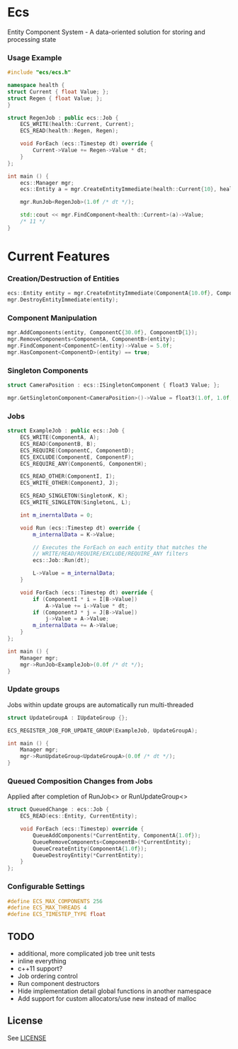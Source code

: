 # Ecs
Entity Component System - A data-oriented solution for storing and processing state

### Usage Example
```C++
#include "ecs/ecs.h"

namespace health {
struct Current { float Value; };
struct Regen { float Value; };
}

struct RegenJob : public ecs::Job {
    ECS_WRITE(health::Current, Current);
    ECS_READ(health::Regen, Regen);

    void ForEach (ecs::Timestep dt) override {
        Current->Value += Regen->Value * dt;
    }
};

int main () {
    ecs::Manager mgr;
    ecs::Entity a = mgr.CreateEntityImmediate(health::Current{10}, health::Regen{1});

    mgr.RunJob<RegenJob>(1.0f /* dt */);

    std::cout << mgr.FindComponent<health::Current>(a)->Value;
    /* 11 */
}
```

# Current Features
### Creation/Destruction of Entities
```C++
ecs::Entity entity = mgr.CreateEntityImmediate(ComponentA{10.0f}, ComponentB{20.0f}, ...);
mgr.DestroyEntityImmediate(entity);
```

### Component Manipulation
```C++
mgr.AddComponents(entity, ComponentC{30.0f}, ComponentD{1});
mgr.RemoveComponents<ComponentA, ComponentB>(entity);
mgr.FindComponent<ComponentC>(entity)->Value = 5.0f;
mgr.HasComponent<ComponentD>(entity) == true;
```

### Singleton Components
```C++
struct CameraPosition : ecs::ISingletonComponent { float3 Value; };

mgr.GetSingletonComponent<CameraPosition>()->Value = float3(1.0f, 1.0f, 1.0f);
```

### Jobs
```C++
struct ExampleJob : public ecs::Job {
    ECS_WRITE(ComponentA, A);
    ECS_READ(ComponentB, B);
    ECS_REQUIRE(ComponentC, ComponentD);
    ECS_EXCLUDE(ComponentE, ComponentF);
    ECS_REQUIRE_ANY(ComponentG, ComponentH);

    ECS_READ_OTHER(ComponentI, I);
    ECS_WRITE_OTHER(ComponentJ, J);

    ECS_READ_SINGLETON(SingletonK, K);
    ECS_WRITE_SINGLETON(SingletonL, L);

    int m_inerntalData = 0;

    void Run (ecs::Timestep dt) override {
        m_internalData = K->Value;

        // Executes the ForEach on each entity that matches the
        // WRITE/READ/REQUIRE/EXCLUDE/REQUIRE_ANY filters
        ecs::Job::Run(dt);

        L->Value = m_internalData;
    }

    void ForEach (ecs::Timestep dt) override {
        if (ComponentI * i = I[B->Value])
            A->Value += i->Value * dt;
        if (ComponentJ * j = J[B->Value])
            j->Value = A->Value;
        m_internalData += A->Value;
    }
};

int main () {
    Manager mgr;
    mgr->RunJob<ExampleJob>(0.0f /* dt */);
}
```

### Update groups
Jobs within update groups are automatically run multi-threaded
```C++
struct UpdateGroupA : IUpdateGroup {};

ECS_REGISTER_JOB_FOR_UPDATE_GROUP(ExampleJob, UpdateGroupA);

int main () {
    Manager mgr;
    mgr->RunUpdateGroup<UpdateGroupA>(0.0f /* dt */);
}
```

### Queued Composition Changes from Jobs
Applied after completion of RunJob<> or RunUpdateGroup<>
```C++
struct QueuedChange : ecs::Job {
    ECS_READ(ecs::Entity, CurrentEntity);

    void ForEach (ecs::Timestep) override {
        QueueAddComponents(*CurrentEntity, ComponentA{1.0f});
        QueueRemoveComponents<ComponentB>(*CurrentEntity);
        QueueCreateEntity(ComponentA{1.0f});
        QueueDestroyEntity(*CurrentEntity);
    }
};
```

### Configurable Settings
```C++
#define ECS_MAX_COMPONENTS 256
#define ECS_MAX_THREADS 4
#define ECS_TIMESTEP_TYPE float
```

## TODO
- additional, more complicated job tree unit tests
- inline everything
- c++11 support?
- Job ordering control
- Run component destructors
- Hide implementation detail global functions in another namespace
- Add support for custom allocators/use new instead of malloc

## License
See [LICENSE](LICENSE)
